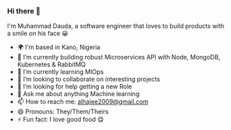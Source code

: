 ### Hi there 👋
I'm Muhammad Dauda, a software engineer that loves to build products with a smile on his face 😀
<!--
**alhajee/alhajee** is a ✨ _special_ ✨ repository because its `README.md` (this file) appears on your GitHub profile.

Here are some ideas to get you started:
-->
- 🌍 I'm based in Kano, Nigeria
- 🔭 I’m currently building robust Microservices API with Node, MongoDB, Kubernetes & RabbitMQ
- 🌱 I’m currently learning MlOps
- 👯 I’m looking to collaborate on interesting projects
- 🤔 I’m looking for help getting a new Role
- 💬 Ask me about anything Machine learning
- 📫 How to reach me: alhajee2009@gmail.com
- 😄 Pronouns: They/Them/Theirs
- ⚡ Fun fact: I love good food 😋
